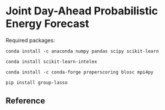 # Joint Day-Ahead Probabilistic Energy Forecast


Required packages:

``conda install -c anaconda numpy pandas scipy scikit-learn`` 

``conda install scikit-learn-intelex``

``conda install -c conda-forge properscoring blosc mpi4py``

``pip install group-lasso``

## Reference

